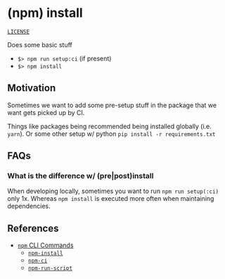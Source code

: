 # (npm) install

[`LICENSE`](./LICENSE)

Does some basic stuff

- `$> npm run setup:ci` (if present)
- `$> npm install`

## Motivation

Sometimes we want to add some pre-setup stuff in the package that we want gets picked up by CI.

Things like packages being recommended being installed globally (i.e. `yarn`). Or some other setup w/ python `pip install -r requirements.txt`

## FAQs

### What is the difference w/ (pre|post)install

When developing locally, sometimes you want to run `npm run setup(:ci)` only 1x. Whereas `npm install` is executed more often when maintaining dependencies.

## References

- [`npm` CLI Commands](https://docs.npmjs.com/cli/v9/commands)
  - [`npm-install`](https://docs.npmjs.com/cli/v9/commands/npm-install)
  - [`npm-ci`](https://docs.npmjs.com/cli/v9/commands/npm-ci)
  - [`npm-run-script`](https://docs.npmjs.com/cli/v9/commands/npm-run-script)
